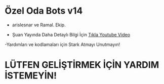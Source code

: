 # Özel Oda Bots v14

- arislesnar ve Ramal. Ekip.

- Şuan Yayında Daha Detaylı Bilgi İçin [Tıkla Youtube Video](https://youtu.be/3q7CmpNzGu4?si=QOc83nfIl4B38x22)

-Yardımları ve kodlamaları için Stark Atmayı Unutmayın!

# LÜTFEN GELİŞTİRMEK İÇİN YARDIM İSTEMEYİN!
